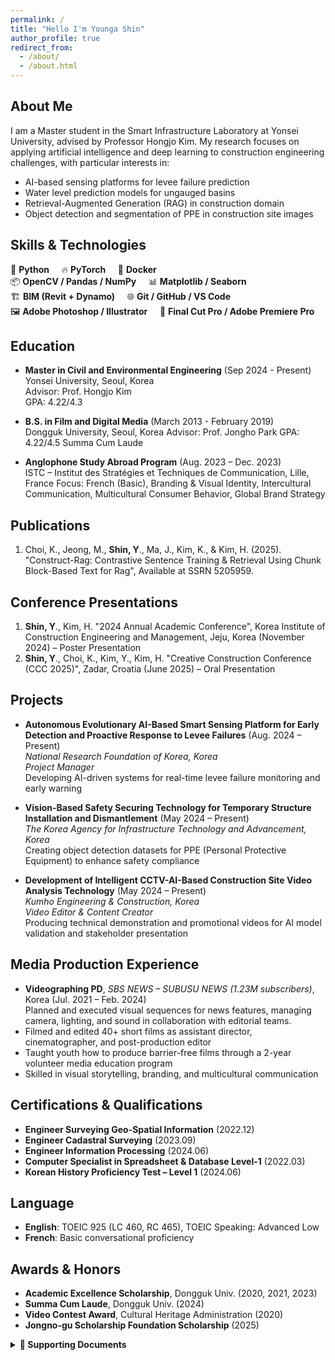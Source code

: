 ```yaml
---
permalink: /
title: "Hello I'm Younga Shin"
author_profile: true
redirect_from: 
  - /about/
  - /about.html
---
```



## About Me

I am a Master student in the Smart Infrastructure Laboratory at Yonsei University, advised by Professor Hongjo Kim. My research focuses on applying artificial intelligence and deep learning to construction engineering challenges, with particular interests in:

- AI-based sensing platforms for levee failure prediction  
- Water level prediction models for ungauged basins
- Retrieval-Augmented Generation (RAG) in construction domain  
- Object detection and segmentation of PPE in construction site images

## Skills & Technologies

🐍 **Python** &nbsp;&nbsp;&nbsp; 🔥 **PyTorch** &nbsp;&nbsp;&nbsp; 🐳 **Docker**  
📦 **OpenCV / Pandas / NumPy** &nbsp;&nbsp;&nbsp; 📊 **Matplotlib / Seaborn**  
🏗️ **BIM (Revit + Dynamo)** &nbsp;&nbsp;&nbsp; 🌐 **Git / GitHub / VS Code**  
🖼️ **Adobe Photoshop /  Illustrator** &nbsp;&nbsp;&nbsp; 🎥 **Final Cut Pro / Adobe Premiere Pro**   


## Education

- **Master in Civil and Environmental Engineering** (Sep 2024 - Present)  
  Yonsei University, Seoul, Korea  
  Advisor: Prof. Hongjo Kim  
  GPA: 4.22/4.3

- **B.S. in Film and Digital Media** (March 2013 - February 2019)  
  Dongguk University, Seoul, Korea
  Advisor: Prof. Jongho Park
  GPA: 4.22/4.5
  Summa Cum Laude

- **Anglophone Study Abroad Program** (Aug. 2023 – Dec. 2023)  
  ISTC – Institut des Stratégies et Techniques de Communication, Lille, France
  Focus: French (Basic), Branding & Visual Identity, Intercultural Communication, Multicultural Consumer Behavior, Global Brand Strategy

## Publications

1. Choi, K., Jeong, M., **Shin, Y**., Ma, J., Kim, K., & Kim, H. (2025). "Construct-Rag: Contrastive Sentence Training & Retrieval Using Chunk Block-Based Text for Rag", Available at SSRN 5205959.

## Conference Presentations

1. **Shin, Y**., Kim, H. "2024 Annual Academic Conference", Korea Institute of Construction Engineering and Management, Jeju, Korea (November 2024) – Poster Presentation
2. **Shin, Y**., Choi, K., Kim, Y., Kim, H. "Creative Construction Conference (CCC 2025)", Zadar, Croatia (June 2025) – Oral Presentation


## Projects

- **Autonomous Evolutionary AI-Based Smart Sensing Platform for Early Detection and Proactive Response to Levee Failures** (Aug. 2024 – Present)  
  *National Research Foundation of Korea, Korea*  
  *Project Manager*  
  Developing AI-driven systems for real-time levee failure monitoring and early warning

- **Vision-Based Safety Securing Technology for Temporary Structure Installation and Dismantlement** (May 2024 – Present)  
  *The Korea Agency for Infrastructure Technology and Advancement, Korea*  
  Creating object detection datasets for PPE (Personal Protective Equipment) to enhance safety compliance

- **Development of Intelligent CCTV-AI-Based Construction Site Video Analysis Technology** (May 2024 – Present)  
  *Kumho Engineering & Construction, Korea*  
  *Video Editor & Content Creator*  
  Producing technical demonstration and promotional videos for AI model validation and stakeholder presentation


## Media Production Experience

- **Videographing PD**, *SBS NEWS – SUBUSU NEWS (1.23M subscribers)*, Korea (Jul. 2021 – Feb. 2024)  
  Planned and executed visual sequences for news features, managing camera, lighting, and sound in collaboration with editorial teams.
- Filmed and edited 40+ short films as assistant director, cinematographer, and post-production editor
- Taught youth how to produce barrier-free films through a 2-year volunteer media education program
- Skilled in visual storytelling, branding, and multicultural communication


## Certifications & Qualifications

- **Engineer Surveying Geo-Spatial Information** (2022.12)
- **Engineer Cadastral Surveying** (2023.09)
- **Engineer Information Processing** (2024.06)
- **Computer Specialist in Spreadsheet & Database Level-1** (2022.03)
- **Korean History Proficiency Test – Level 1** (2024.06)


## Language

- **English**: TOEIC 925 (LC 460, RC 465), TOEIC Speaking: Advanced Low  
- **French**: Basic conversational proficiency

## Awards & Honors

- **Academic Excellence Scholarship**, Dongguk Univ. (2020, 2021, 2023)
- **Summa Cum Laude**, Dongguk Univ. (2024)
- **Video Contest Award**, Cultural Heritage Administration (2020)
- **Jongno-gu Scholarship Foundation Scholarship** (2025)

<details>
<summary><strong>📁 Supporting Documents</strong></summary>

<br>

### Academic Records
- [Bachelor’s Certificate of Graduation](/files/Bachelor’s%20Certificate%20of%20Graduation%20(학부%20졸업%20증명서).pdf)
- [Undergraduate Academic Transcript](/files/Undergraduate%20Academic%20Transcript%20(학부%20성적%20증명서).pdf)
- [Certificate of Undergraduate Achievement](/files/Certificate%20of%20Undergraduate%20Achievement%20(학부%20수상%20확인서).pdf)
- [Certificate of Undergraduate Scholarship Award](/files/Certificate%20of%20Undergraduate%20Scholarship%20Award%20(학부%20장학금%20수혜%20확인서).pdf)

### Certifications & Qualifications
- [Engineer Surveying Geo-Spatial Information](/files/Engineer%20Surveying%20Geo-Spatial%20Information%20(측량및지형공간정보기사).pdf)
- [Engineer Cadastral Surveying](/files/Engineer%20Cadastral%20Surveying%20(지적기사).pdf)
- [Computer Specialist in Spreadsheet & Database Level-1](/files/Computer%20Specialist%20in%20Spreadsheet%20&%20Database%20Level-1%20(컴퓨터활용능력%201급).pdf)
- [Korean History Proficiency Test – Level 1](/files/Korean%20History%20Proficiency%20Test%20-%20Level%201%20(한국사능력검정시험%201급).pdf)

### Language
- [TOEIC Official Score Certificate](/files/TOEIC%20Official%20Score%20Certificate%20(토익%20공식%20성적표).pdf)
- [TOEIC Speaking Official Score Certificate](/files/TOEIC%20Speaking%20Test%20Official%20Score%20Certificate%20(토익%20스피킹%20성적표).pdf)

</details>


